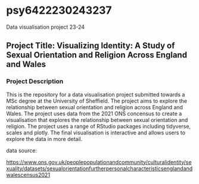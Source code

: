 # psy6422230243237
 Data visualisation project 23-24

## Project Title: Visualizing Identity: A Study of Sexual Orientation and Religion Across England and Wales

### Project Description 

This is the repository for a data visualisation project submitted towards a MSc degree at the University of Sheffield. The project aims to explore the relationship between sexual orientation and religion across England and Wales. The project uses data from the 2021 ONS concensus to create a visualisation that explores the relationship between sexual orientation and religion. The project uses a range of RStudio packages including tidyverse, scales and plotly. The final visualisation is interactive and allows users to explore the data in more detail.


data source: 

https://www.ons.gov.uk/peoplepopulationandcommunity/culturalidentity/sexuality/datasets/sexualorientationfurtherpersonalcharacteristicsenglandandwalescensus2021

